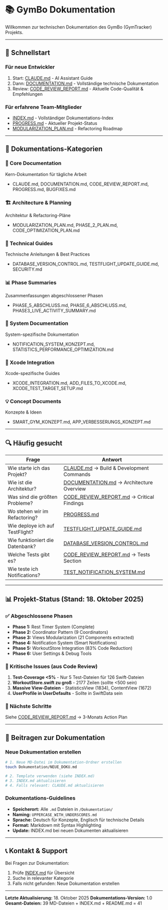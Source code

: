 # 📚 GymBo Dokumentation

Willkommen zur technischen Dokumentation des GymBo (GymTracker) Projekts.

---

## 🚀 Schnellstart

### Für neue Entwickler
1. Start: [CLAUDE.md](CLAUDE.md) - AI Assistant Guide
2. Dann: [DOCUMENTATION.md](DOCUMENTATION.md) - Vollständige technische Dokumentation
3. Review: [CODE_REVIEW_REPORT.md](CODE_REVIEW_REPORT.md) - Aktuelle Code-Qualität & Empfehlungen

### Für erfahrene Team-Mitglieder
- [INDEX.md](INDEX.md) - Vollständiger Dokumentations-Index
- [PROGRESS.md](PROGRESS.md) - Aktueller Projekt-Status
- [MODULARIZATION_PLAN.md](MODULARIZATION_PLAN.md) - Refactoring Roadmap

---

## 📁 Dokumentations-Kategorien

### 📖 Core Documentation
Kern-Dokumentation für tägliche Arbeit
- CLAUDE.md, DOCUMENTATION.md, CODE_REVIEW_REPORT.md, PROGRESS.md, BUGFIXES.md

### 🏗️ Architecture & Planning
Architektur & Refactoring-Pläne
- MODULARIZATION_PLAN.md, PHASE_2_PLAN.md, CODE_OPTIMIZATION_PLAN.md

### 📖 Technical Guides
Technische Anleitungen & Best Practices
- DATABASE_VERSION_CONTROL.md, TESTFLIGHT_UPDATE_GUIDE.md, SECURITY.md

### 📊 Phase Summaries
Zusammenfassungen abgeschlossener Phasen
- PHASE_5_ABSCHLUSS.md, PHASE_6_ABSCHLUSS.md, PHASE3_LIVE_ACTIVITY_SUMMARY.md

### 🔧 System Documentation
System-spezifische Dokumentation
- NOTIFICATION_SYSTEM_KONZEPT.md, STATISTICS_PERFORMANCE_OPTIMIZATION.md

### 🔨 Xcode Integration
Xcode-spezifische Guides
- XCODE_INTEGRATION.md, ADD_FILES_TO_XCODE.md, XCODE_TEST_TARGET_SETUP.md

### 💡 Concept Documents
Konzepte & Ideen
- SMART_GYM_KONZEPT.md, APP_VERBESSERUNGS_KONZEPT.md

---

## 🔍 Häufig gesucht

| Frage | Antwort |
|-------|---------|
| Wie starte ich das Projekt? | [CLAUDE.md](CLAUDE.md) → Build & Development Commands |
| Wie ist die Architektur? | [DOCUMENTATION.md](DOCUMENTATION.md) → Architecture Overview |
| Was sind die größten Probleme? | [CODE_REVIEW_REPORT.md](CODE_REVIEW_REPORT.md) → Critical Findings |
| Wo stehen wir im Refactoring? | [PROGRESS.md](PROGRESS.md) |
| Wie deploye ich auf TestFlight? | [TESTFLIGHT_UPDATE_GUIDE.md](TESTFLIGHT_UPDATE_GUIDE.md) |
| Wie funktioniert die Datenbank? | [DATABASE_VERSION_CONTROL.md](DATABASE_VERSION_CONTROL.md) |
| Welche Tests gibt es? | [CODE_REVIEW_REPORT.md](CODE_REVIEW_REPORT.md) → Tests Section |
| Wie teste ich Notifications? | [TEST_NOTIFICATION_SYSTEM.md](TEST_NOTIFICATION_SYSTEM.md) |

---

## 📊 Projekt-Status (Stand: 18. Oktober 2025)

### ✅ Abgeschlossene Phasen
- **Phase 1:** Rest Timer System (Complete)
- **Phase 2:** Coordinator Pattern (9 Coordinators)
- **Phase 3:** Views Modularization (21 Components extracted)
- **Phase 4:** Notification System (Smart Notifications)
- **Phase 5:** WorkoutStore Integration (83% Code Reduction)
- **Phase 6:** User Settings & Debug Tools

### 🔴 Kritische Issues (aus Code Review)
1. **Test-Coverage <5%** - Nur 5 Test-Dateien für 126 Swift-Dateien
2. **WorkoutStore.swift zu groß** - 2177 Zeilen (sollte <500 sein)
3. **Massive View-Dateien** - StatisticsView (1834), ContentView (1672)
4. **UserProfile in UserDefaults** - Sollte in SwiftData sein

### 🎯 Nächste Schritte
Siehe [CODE_REVIEW_REPORT.md](CODE_REVIEW_REPORT.md) → 3-Monats Action Plan

---

## 🤝 Beitragen zur Dokumentation

### Neue Dokumentation erstellen
```bash
# 1. Neue MD-Datei im Dokumentation-Ordner erstellen
touch Dokumentation/NEUE_DOKU.md

# 2. Template verwenden (siehe INDEX.md)
# 3. INDEX.md aktualisieren
# 4. Falls relevant: CLAUDE.md aktualisieren
```

### Dokumentations-Guidelines
- **Speicherort:** Alle `.md` Dateien in `/Dokumentation/`
- **Naming:** `UPPERCASE_WITH_UNDERSCORES.md`
- **Sprache:** Deutsch für Konzepte, Englisch für technische Details
- **Format:** Markdown mit Syntax Highlighting
- **Update:** INDEX.md bei neuen Dokumenten aktualisieren

---

## 📞 Kontakt & Support

Bei Fragen zur Dokumentation:
1. Prüfe [INDEX.md](INDEX.md) für Übersicht
2. Suche in relevanter Kategorie
3. Falls nicht gefunden: Neue Dokumentation erstellen

---

**Letzte Aktualisierung:** 18. Oktober 2025
**Dokumentations-Version:** 1.0
**Gesamt-Dateien:** 39 MD-Dateien + INDEX.md + README.md = 41
